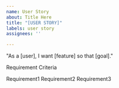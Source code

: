 ```yaml
---
name: User Story
about: Title Here
title: "[USER STORY]"
labels: user story
assignees: ''

---
```


"As a [user], I want [feature] so that [goal]."

Requirement Criteria

Requirement1
Requirement2
Requirement3
